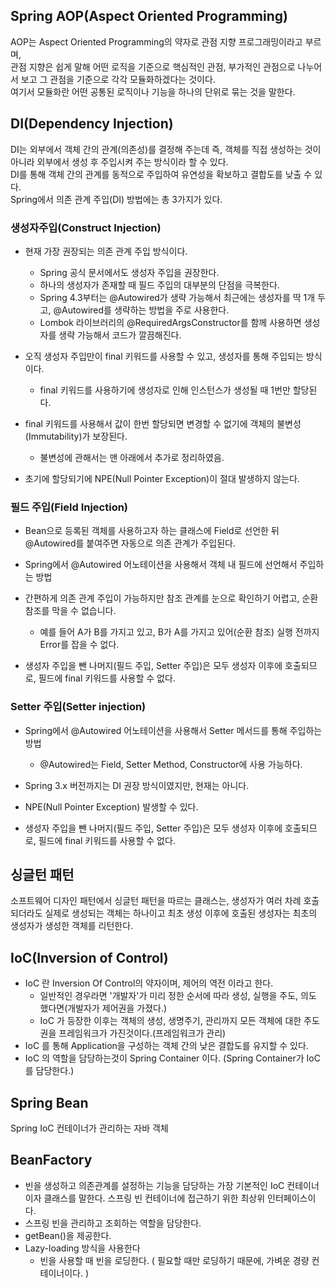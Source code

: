 ## Spring AOP(Aspect Oriented Programming)

AOP는 Aspect Oriented Programming의 약자로 관점 지향 프로그래밍이라고 부르며,  
관점 지향은 쉽게 말해 어떤 로직을 기준으로 핵심적인 관점, 부가적인 관점으로 나누어서 보고 그 관점을 기준으로 각각 모듈화하겠다는 것이다.  
여기서 모듈화란 어떤 공통된 로직이나 기능을 하나의 단위로 묶는 것을 말한다.

## DI(Dependency Injection)
DI는 외부에서 객체 간의 관계(의존성)를 결정해 주는데 즉, 객체를 직접 생성하는 것이 아니라 외부에서 생성 후 주입시켜 주는 방식이라 할 수 있다.  
DI를 통해 객체 간의 관계를 동적으로 주입하여 유연성을 확보하고 결합도를 낮출 수 있다.  
Spring에서 의존 관계 주입(DI) 방법에는 총 3가지가 있다.

### 생성자주입(Construct Injection)

- 현재 가장 권장되는 의존 관계 주입 방식이다.

    - Spring 공식 문서에서도 생성자 주입을 권장한다.
    - 하나의 생성자가 존재할 때 필드 주입의 대부분의 단점을 극복한다.
    - Spring 4.3부터는 @Autowired가 생략 가능해서 최근에는 생성자를 딱 1개 두고, @Autowired를 생략하는 방법을 주로 사용한다.
    - Lombok 라이브러리의 @RequiredArgsConstructor를 함께 사용하면 생성자를 생략 가능해서 코드가 깔끔해진다.

- 오직 생성자 주입만이 final 키워드를 사용할 수 있고, 생성자를 통해 주입되는 방식이다.

    - final 키워드를 사용하기에 생성자로 인해 인스턴스가 생성될 때 1번만 할당된다.

- final 키워드를 사용해서 값이 한번 할당되면 변경할 수 없기에 객체의 불변성(Immutability)가 보장된다.

    - 불변성에 관해서는 맨 아래에서 추가로 정리하였음.

- 초기에 할당되기에 NPE(Null Pointer Exception)이 절대 발생하지 않는다.

### 필드 주입(Field Injection)

- Bean으로 등록된 객체를 사용하고자 하는 클래스에 Field로 선언한 뒤 @Autowired를 붙여주면 자동으로 의존 관계가 주입된다.
- Spring에서 @Autowired 어노테이션을 사용해서 객체 내 필드에 선언해서 주입하는 방법
- 간편하게 의존 관계 주입이 가능하지만 참조 관계를 눈으로 확인하기 어렵고, 순환 참조를 막을 수 없습니다.

    - 예를 들어 A가 B를 가지고 있고, B가 A를 가지고 있어(순환 참조) 실행 전까지 Error를 잡을 수 없다.


- 생성자 주입을 뺀 나머지(필드 주입, Setter 주입)은 모두 생성자 이후에 호출되므로, 필드에 final 키워드를 사용할 수 없다.

### Setter 주입(Setter injection)

- Spring에서 @Autowired 어노테이션을 사용해서 Setter 메서드를 통해 주입하는 방법

    - @Autowired는 Field, Setter Method, Constructor에 사용 가능하다.

- Spring 3.x 버전까지는 DI 권장 방식이였지만, 현재는 아니다.
- NPE(Null Pointer Exception) 발생할 수 있다.
- 생성자 주입을 뺀 나머지(필드 주입, Setter 주입)은 모두 생성자 이후에 호출되므로, 필드에 final 키워드를 사용할 수 없다.

## 싱글턴 패턴

소프트웨어 디자인 패턴에서 싱글턴 패턴을 따르는 클래스는, 생성자가 여러 차례 호출되더라도 실제로 생성되는 객체는 하나이고 최초 생성 이후에 호출된 생성자는 최초의 생성자가 생성한 객체를 리턴한다.

## IoC(Inversion of Control)

- IoC 란 Inversion Of Control의 약자이며, 제어의 역전 이라고 한다.
    - 일반적인 경우라면 '개발자'가 미리 정한 순서에 따라 생성, 실행을 주도, 의도 했다면(개발자가 제어권을 가졌다.)
    - IoC 가 등장한 이후는 객체의 생성, 생명주기, 관리까지 모든 객체에 대한 주도권을 프레임워크가 가진것이다.(프레임워크가 관리)
- IoC 를 통해 Application을 구성하는 객체 간의 낮은 결합도를 유지할 수 있다. 
- IoC 의 역할을 담당하는것이 Spring Container 이다. (Spring Container가 IoC를 담당한다.)

## Spring Bean

Spring IoC 컨테이너가 관리하는 자바 객체

## BeanFactory

- 빈을 생성하고 의존관계를 설정하는 기능을 담당하는 가장 기본적인 IoC 컨테이너이자 클래스를 말한다. 스프링 빈 컨테이너에 접근하기 위한 최상위 인터페이스이다.
- 스프링 빈을 관리하고 조회하는 역할을 담당한다.
- getBean()을 제공한다.
- Lazy-loading 방식을 사용한다
    - 빈을 사용할 때 빈을 로딩한다. ( 필요할 때만 로딩하기 때문에, 가벼운 경량 컨테이너이다. )
